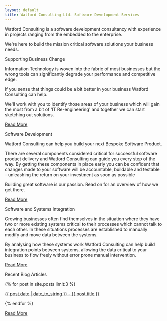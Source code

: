 ```yaml
---
layout: default
title: Watford Consulting Ltd. Software Development Services
---
```


<section class="home-panel home-intro">

<div class="container">
<p>Watford Consulting is a software development consultancy with experience in projects ranging from the embedded to the 
enterprise.</p>

<p>We're here to build the mission critical software solutions your business needs.</p>
</div>
</section>

<section class="home-panel panel-business-change">
<div class="container">
<p class="lead">Supporting Business Change</p>
<p>Information Technology is woven into the fabric of most businesses but the wrong tools can significantly
degrade your performance and competitive edge.</p>

<p>If you sense that things could be a bit better in your business Watford Consulting can help.</p>

<p>We'll work with you to identify those areas of your business which will gain the most from a bit of
'IT Re-engineering' and together we can start sketching out solutions.</p>

<a href="/business-change.html" class="btn btn-default">Read More</a>

</div>
</section>

<section class="home-panel panel-development-process">
<div class="container">
<p class="lead">Software Development</p>

<p>Watford Consulting can help you build your next Bespoke Software Product.</p>

<p>There are several components considered critical for successful software product delivery and
Watford Consulting can guide you every step of the way. By getting
these components in place early you can be confident that changes made to your software will be
accountable, buildable and testable - unleashing the return on your investment as soon as possible</p>

<p>Building great software is our passion. Read on for an overview of how we get there.</p>

<a href="/software.html" class="btn btn-default">Read More</a>

</div>
</section>

<section class="home-panel panel-integration">
<div class="container">
<p class="lead">Software and Systems Integration</p>

<p>Growing businesses often find themselves in the situation where they have two or more existing systems
critical to their processes which cannot talk to each other. In these situations processes
are established to manually modify and move data between the systems.</p>

<p>By analysing how these systems work Watford Consulting can help build integration points between
systems, allowing the data critical to your business to flow freely without error prone manual intervention.</p>

<a href="/integration.html" class="btn btn-default">Read More</a>
</div>
</section>

<section class="home-panel panel-blog">
<div class="container">
<p class="lead">Recent Blog Articles</p>

{% for post in site.posts limit:3 %}
    <p>
        <a href="{{ post.url }}">{{ post.date | date_to_string }} - {{ post.title }}</a>
    </p>

  <!--<p>{{ post.date | date_to_string }} &raquo; [ {{ post.title }} ]({{ post.url }})</p>-->
{% endfor %}

<a href="/blog" class="btn btn-default">Read More</a>

</div>
</section>